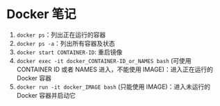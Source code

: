 # Docker 笔记

1. `docker ps`：列出正在运行的容器
2. `docker ps -a`：列出所有容器及状态
3. `docker start CONTAINER-ID`: 重启镜像
4. `docker exec -it docker_CONTAINER-ID_or_NAMES bash` (可使用 CONTAINER ID 或者 NAMES 进入，不能使用 IMAGE)：进入正在运行的 Docker 容器
5. `docker run -it docker_IMAGE bash` (只能使用 IMAGE)：进入未运行的 Docker 容器并启动它
